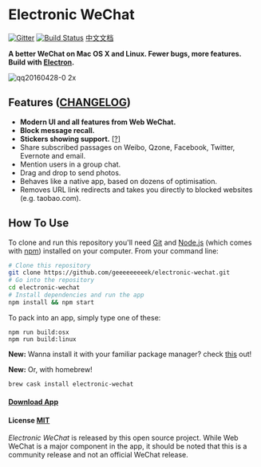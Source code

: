 # Electronic WeChat

[![Gitter](https://badges.gitter.im/geeeeeeeeek/electronic-wechat.svg)](https://gitter.im/geeeeeeeeek/electronic-wechat?utm_source=badge&utm_medium=badge&utm_campaign=pr-badge&utm_content=body_badge)  [![Build Status](https://travis-ci.org/geeeeeeeeek/electronic-wechat.svg?branch=master)](https://travis-ci.org/geeeeeeeeek/electronic-wechat)  [中文文档](README_zh.md)

**A better WeChat on Mac OS X and Linux. Fewer bugs, more features. Build with [Electron](https://github.com/atom/electron).** 

![qq20160428-0 2x](https://cloud.githubusercontent.com/assets/7262715/14876747/ff691ade-0d49-11e6-8435-cb1fac91b3c2.png)

## Features ([CHANGELOG](CHANGELOG.md))

- **Modern UI and all features from Web WeChat.**
- **Block message recall.**
- **Stickers showing support.** [[?]](https://github.com/geeeeeeeeek/electronic-wechat/issues/2)
- Share subscribed passages on Weibo, Qzone, Facebook, Twitter, Evernote and email.
- Mention users in a group chat.
- Drag and drop to send photos.
- Behaves like a native app, based on dozens of optimisation.
- Removes URL link redirects and takes you directly to blocked websites (e.g. taobao.com).

## How To Use

To clone and run this repository you'll need [Git](https://git-scm.com) and [Node.js](https://nodejs.org/en/download/) (which comes with [npm](https://www.npmjs.com/)) installed on your computer. From your command line:

``` bash
# Clone this repository
git clone https://github.com/geeeeeeeeek/electronic-wechat.git
# Go into the repository
cd electronic-wechat
# Install dependencies and run the app
npm install && npm start
```

To pack into an app, simply type one of these:

``` shell
npm run build:osx
npm run build:linux
```

**New:** Wanna install it with your familiar package manager? check [this](https://github.com/geeeeeeeeek/electronic-wechat/wiki/System-Support-Matrix#%E7%A4%BE%E5%8C%BA%E8%B4%A1%E7%8C%AE%E7%9A%84%E5%AE%89%E8%A3%85%E5%8C%85) out!

**New:** Or, with homebrew!

```bash
brew cask install electronic-wechat
```

#### [Download App](https://github.com/geeeeeeeeek/electronic-wechat/releases)

#### License [MIT](LICENSE.md)

*Electronic WeChat* is released by this open source project. While Web WeChat is a major component  in the app, it should be noted that this is a community release and not an official WeChat release.
